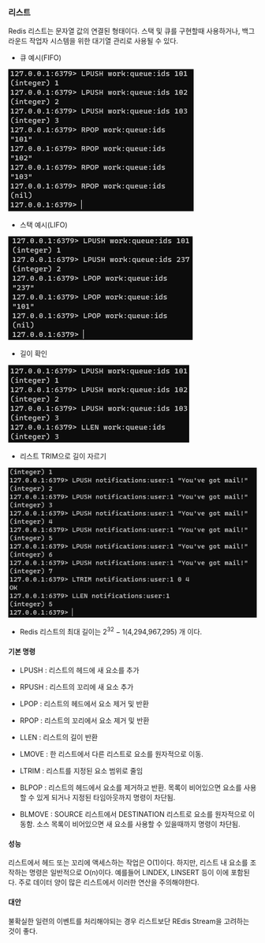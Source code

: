 ### 리스트
Redis 리스트는 문자열 값의 연결된 형태이다. 스택 및 큐를 구현할때 사용하거나, 백그라운드 작업자 시스템을 위한 대기열 관리로 사용될 수 있다.

- 큐 예시(FIFO)

![img_20.png](img/img_20.png)

- 스택 예시(LIFO)

![img_19.png](img/img_19.png)

- 길이 확인

![img_21.png](img/img_21.png)

- 리스트 TRIM으로 길이 자르기

![img_22.png](img/img_22.png)

- Redis 리스트의 최대 길이는 $2^{32}- 1$(4,294,967,295) 개 이다.

#### 기본 명령
- LPUSH : 리스트의 헤드에 새 요소를 추가
- RPUSH : 리스트의 꼬리에 새 요소 추가
- LPOP : 리스트의 헤드에서 요소 제거 및 반환
- RPOP : 리스트의 꼬리에서 요소 제거 및 반환
- LLEN : 리스트의 길이 반환
- LMOVE : 한 리스트에서 다른 리스트로 요소를 원자적으로 이동.
- LTRIM : 리스트를 지정된 요소 범위로 줄임

- BLPOP : 리스트의 헤드에서 요소를 제거하고 반환. 목록이 비어있으면 요소를 사용할 수 있게 되거나 지정된 타임아웃까지 명령이 차단됨.
- BLMOVE : SOURCE 리스트에서 DESTINATION 리스트로 요소를 원자적으로 이동함. 소스 목록이 비어있으면 새 요소를 사용할 수 있을때까지 명령이 차단됨.

#### 성능
리스트에서 헤드 또는 꼬리에 액세스하는 작업은 O(1)이다. 하지만, 리스트 내 요소를 조작하는 명령은 일반적으로 O(n)이다. 예를들어 LINDEX, LINSERT 등이 이에 포함된다.
주로 데이터 양이 많은 리스트에서 이러한 연산을 주의해야한다.

#### 대안
불확실한 일련의 이벤트를 처리해야되는 경우 리스트보단 REdis Stream을 고려하는 것이 좋다.